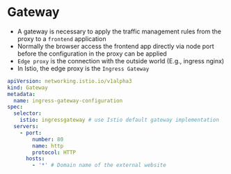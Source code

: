 # Gateway

- A gateway is necessary to apply the traffic management rules from the proxy to a `frontend` application
- Normally the browser access the frontend app directly via node port before the configuration in the proxy can be applied
- `Edge proxy` is the connection with the outside world (E.g., ingress nginx)
- In Istio, the edge proxy is the `Ingress Gateway`

```yaml
apiVersion: networking.istio.io/v1alpha3
kind: Gateway
metadata:
  name: ingress-gateway-configuration
spec:
  selector:
    istio: ingressgateway # use Istio default gateway implementation
  servers:
    - port:
        number: 80
        name: http
        protocol: HTTP
      hosts:
        - '*' # Domain name of the external website
```
